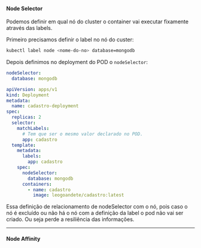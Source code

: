 #### **Node Selector**

Podemos definir em qual nó do cluster o container vai executar fixamente através das labels.

Primeiro precisamos definir o label no nó do custer:
```bash
kubectl label node <nome-do-no> database=mongodb
```

Depois definimos no deployment do POD o `nodeSelector`:
```yaml
nodeSelector:
  database: mongodb
```

```yaml
apiVersion: apps/v1
kind: Deployment
metadata:
  name: cadastro-deployment
spec:
  replicas: 2
  selector:
    matchLabels:
      # Tem que ser o mesmo valor declarado no POD.
      app: cadastro
  template:
    metadata:
      labels:
        app: cadastro
    spec:
      nodeSelector:
        database: mongodb
      containers:
        - name: cadastro
          image: leogoandete/cadastro:latest
```

Essa definição de relacionamento de nodeSelector com o nó, pois caso o nó é excluído ou não há o nó com a definição da label o pod não vai ser criado. Ou seja perde a resiliência das informações.

---

#### **Node Affinity**

